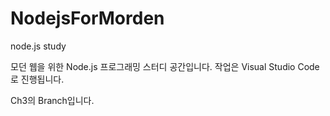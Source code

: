 # NodejsForMorden
node.js study

모던 웹을 위한 Node.js 프로그래밍 스터디 공간입니다.
작업은 Visual Studio Code로 진행됩니다.

Ch3의 Branch입니다.